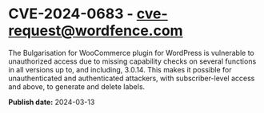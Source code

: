 # CVE-2024-0683 - cve-request@wordfence.com

The Bulgarisation for WooCommerce plugin for WordPress is vulnerable to unauthorized access due to missing capability checks on several functions in all versions up to, and including, 3.0.14. This makes it possible for unauthenticated and authenticated attackers, with subscriber-level access and above, to generate and delete labels.

**Publish date:** 2024-03-13
